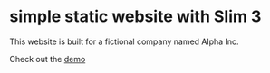 # simple static website with Slim 3

This website is built for a fictional company named Alpha Inc.

Check out the [demo](http://lancecourse.com/demo/alphainc/)
